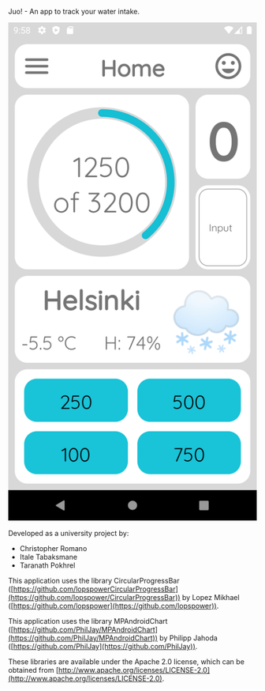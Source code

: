 Juo! - An app to track your water intake.

![picture](img/JuoHomeScreenshot.png)

Developed as a university project by:

- Christopher Romano
- Itale Tabaksmane
- Taranath Pokhrel

This application uses the library CircularProgressBar
([https://github.com/lopspowerCircularProgressBar](https://github.com/lopspower/CircularProgressBar)) by Lopez Mikhael ([https://github.com/lopspower](https://github.com/lopspower)).

This application uses the library MPAndroidChart
([https://github.com/PhilJay/MPAndroidChart](https://github.com/PhilJay/MPAndroidChart)) by Philipp Jahoda ([https://github.com/PhilJay](https://github.com/PhilJay)).

These libraries are available under the Apache 2.0 license, which can be obtained from [http://www.apache.org/licenses/LICENSE-2.0](http://www.apache.org/licenses/LICENSE-2.0).

